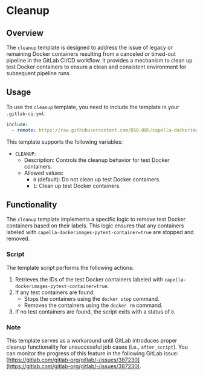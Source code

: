 <!--
 ~ SPDX-FileCopyrightText: Copyright DB InfraGO AG and contributors
 ~ SPDX-License-Identifier: Apache-2.0
 -->

# Cleanup

## Overview

The `cleanup` template is designed to address the issue of legacy or remaining
Docker containers resulting from a canceled or timed-out pipeline in the GitLab
CI/CD workflow. It provides a mechanism to clean up test Docker containers to
ensure a clean and consistent environment for subsequent pipeline runs.

## Usage

To use the `cleanup` template, you need to include the template in your
`.gitlab-ci.yml`:

```yaml
include:
  - remote: https://raw.githubusercontent.com/DSD-DBS/capella-dockerimages/${CAPELLA_DOCKER_IMAGES_REVISION}/ci-templates/gitlab/cleanup.yml
```

This template supports the following variables:

- `CLEANUP`:
  - Description: Controls the cleanup behavior for test Docker containers.
  - Allowed values:
    - `0` (default): Do not clean up test Docker containers.
    - `1`: Clean up test Docker containers.

## Functionality

The `cleanup` template implements a specific logic to remove test Docker
containers based on their labels. This logic ensures that any containers
labeled with `capella-dockerimages-pytest-container=true` are stopped and
removed.

### Script

The template script performs the following actions:

1. Retrieves the IDs of the test Docker containers labeled with
   `capella-dockerimages-pytest-container=true`.
2. If any test containers are found:
   - Stops the containers using the `docker stop` command.
   - Removes the containers using the `docker rm` command.
3. If no test containers are found, the script exits with a status of `0`.

### Note

This template serves as a workaround until GitLab introduces proper cleanup
functionality for unsuccessful job cases (i.e., `after_script`). You can
monitor the progress of this feature in the following GitLab issue:
[https://gitlab.com/gitlab-org/gitlab/-/issues/387230](https://gitlab.com/gitlab-org/gitlab/-/issues/387230).
